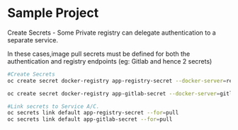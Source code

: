 # Sample Project

Create Secrets - Some Private registry can delegate authentication to a separate service. 

In these cases,image pull secrets must be defined for both the authentication and registry endpoints (eg: Gitlab and hence 2 secrets)

```bash
#Create Secrets
oc create secret docker-registry app-registry-secret --docker-server=registry.gitlab.com  --docker-username="Miled BENHASSINE" --docker-password=Trunks23@@

oc create secret docker-registry app-gitlab-secret --docker-server=gitlab.com  --docker-username="Miled BENHASSINE" --docker-password=Trunks23@@

#Link secrets to Service A/C.
oc secrets link default app-registry-secret --for=pull
oc secrets link default app-gitlab-secret --for=pull
```
